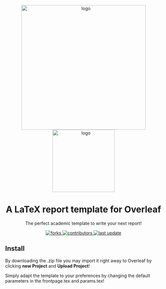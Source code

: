 <div align="center">
  <img src="https://upload.wikimedia.org/wikipedia/commons/thumb/9/92/LaTeX_logo.svg/2560px-LaTeX_logo.svg.png" alt="logo" width="400" height="auto" />
  
  <img src="http://ftp.riken.jp/tex-archive/info/guide-latex-fr/Images/overleaf.png" alt="logo" width="200" height="auto" />
  <br>
  
  
  
  <h1>A LaTeX report template for Overleaf</h1>
  
  <p>
    The perfect academic template to write your next report!
  </p>
 
  
<!-- Badges -->
<p>
    <a href="">
    <img src="https://img.shields.io/badge/created--by-Nicolas Perl-yellowgreen" alt="forks" />
  </a>
  <a href="https://github.com/Electronic-and-Computer-Engineering/Proj22-AutoRally/graphs/contributors">
    <img src="https://img.shields.io/badge/contributors-1-informational" alt="contributors" />
  </a>
  <a href="">
    <img src="https://img.shields.io/badge/last%20commit-november-yellowgreen" alt="last update" />
  </a>
</p>
</div>

## Install

By downloading the .zip file you may import it right away to Overleaf by clicking **new Project** and **Upload Project**!

Simply adapt the template to your preferences by changing the default parameters in the frontpage.tex and params.tex!

